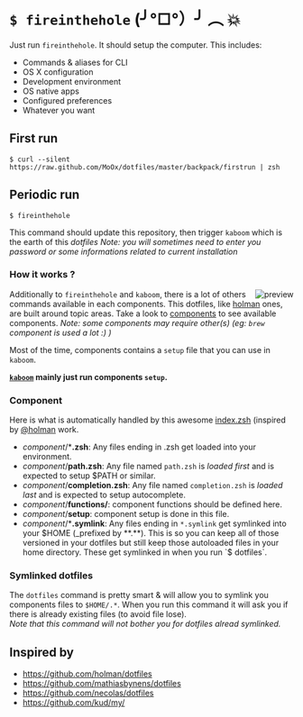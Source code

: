# `$ fireinthehole` (╯°□°）╯ ︵ 💥

<img alt="" align="right" src="https://raw.github.com/MoOx/dotfiles/master/backpack/i/kabooya.gif" />

Just run `fireinthehole`. It should setup the computer.
This includes:

- Commands & aliases for CLI
- OS X configuration
- Development environment
- OS native apps
- Configured preferences
- Whatever you want

## First run

```
$ curl --silent https://raw.github.com/MoOx/dotfiles/master/backpack/firstrun | zsh
```

## Periodic run

```
$ fireinthehole
```

This command should update this repository, then trigger `kaboom` which is the earth of this _dotfiles_
_Note: you will sometimes need to enter you password or some informations related to current installation_

### How it works ?

<img alt="preview" align="right" src="https://raw.github.com/MoOx/dotfiles/master/backpack/i/fireinthehole.png" />

Additionally to `fireinthehole` and `kaboom`, there is a lot of others commands available in each components.
This dotfiles, like [holman](https://github.com/holman/dotfiles#topical) ones, are built around topic areas.
Take a look to [components](components) to see available components.
_Note: some components may require other(s) (eg: `brew` component is used a lot :) )_

Most of the time, components contains a `setup` file that you can use in `kaboom`.

**[`kaboom`](bin/kaboom) mainly just run components `setup`.**

### Component

Here is what is automatically handled by this awesome [index.zsh](index.zsh) (inspired by [@holman](https://github.com/holman) work.

- _component_/***.zsh**: Any files ending in .zsh get loaded into your environment.
- _component_/**path.zsh**: Any file named `path.zsh` is _loaded first_ and is expected to setup $PATH or similar.
- _component_/**completion.zsh**: Any file named `completion.zsh` is _loaded last_ and is expected to setup autocomplete.
- _component_/**functions/**: component functions should be defined here.
- _component_/**setup**: component setup is done in this file.
- _component_/***.symlink**: Any files ending in `*.symlink` get symlinked into your $HOME (_prefixed by **.**). This is so you can keep all of those versioned in your dotfiles but still keep those autoloaded files in your home directory. These get symlinked in when you run `$ dotfiles`.

### Symlinked dotfiles

The `dotfiles` command is pretty smart & will allow you to symlink you components files to `$HOME/.*`.
When you run this command it will ask you if there is already existing files (to avoid file lose).  
_Note that this command will not bother you for dotfiles alread symlinked._


## Inspired by

- https://github.com/holman/dotfiles
- https://github.com/mathiasbynens/dotfiles
- https://github.com/necolas/dotfiles
- https://github.com/kud/my/
